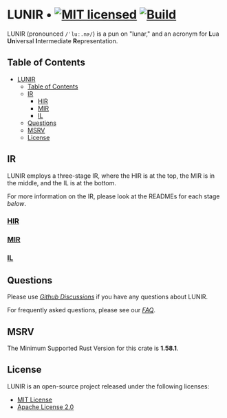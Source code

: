 [mit-badge]: https://img.shields.io/badge/license-MIT-blue.svg
[mit-url]: https://github.com/lunir-project/lunir/blob/main/LICENSE
[build-badge]: https://github.com/lunir-project/lunir/actions/workflows/rust.yml/badge.svg
[build-url]: https://github.com/lunir-project/lunir/actions/workflows/rust.yml

# LUNIR • [![MIT licensed][mit-badge]][mit-url] [![Build][build-badge]][build-url]

LUNIR (pronounced `/ˈluː.nɚ/`) is a pun on "lunar," and an acronym for **L**ua **Un**iversal **I**ntermediate **R**epresentation.

## Table of Contents

- [LUNIR](#lunir---)
  - [Table of Contents](#table-of-contents)
  - [IR](#ir)
    - [HIR](/src/ir/hir)
    - [MIR](/src/ir/mir)
    - [IL](/src/ir/il)
  - [Questions](#questions)
  - [MSRV](#msrv)
  - [License](#license)

## IR

LUNIR employs a three-stage IR, where the HIR is at the top, the MIR is in the middle, and the IL is at the bottom.

For more information on the IR, please look at the READMEs for each stage *below*.

### [HIR](/src/ir/hir)

### [MIR](/src/ir/mir)

### [IL](/src/ir/il)

## Questions

Please use *[Github Discussions](../../discussions)* if you have any questions about LUNIR.

For frequently asked questions, please see our *[FAQ](/FAQ.md)*.

## MSRV

The Minimum Supported Rust Version for this crate is **1.58.1**.

## License

LUNIR is an open-source project released under the following licenses:

- [MIT License](/LICENSE-MIT)
- [Apache License 2.0](/LICENSE-APACHE)
